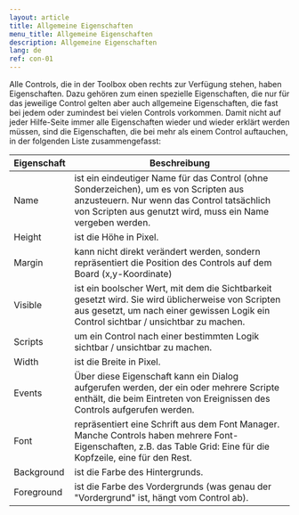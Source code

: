 ```yaml
---
layout: article
title: Allgemeine Eigenschaften
menu_title: Allgemeine Eigenschaften
description: Allgemeine Eigenschaften
lang: de
ref: con-01
---
```


Alle Controls, die in der Toolbox oben rechts zur Verfügung stehen, haben Eigenschaften. Dazu gehören zum einen spezielle Eigenschaften, die nur für das jeweilige Control gelten aber auch allgemeine Eigenschaften, die fast bei jedem oder zumindest bei vielen Controls vorkommen. Damit nicht auf jeder Hilfe-Seite immer alle Eigenschaften wieder und wieder erklärt werden müssen, sind die Eigenschaften, die bei mehr als einem Control auftauchen, in der folgenden Liste zusammengefasst:

| **Eigenschaft**   | **Beschreibung** |
|------------|-------------|
| Name       | ist ein eindeutiger Name für das Control (ohne Sonderzeichen), um es von Scripten aus anzusteuern. Nur wenn das Control tatsächlich von Scripten aus genutzt wird, muss ein Name vergeben werden. |
| Height     | ist die Höhe in Pixel.
| Margin     | kann nicht direkt verändert werden, sondern repräsentiert die Position des Controls auf dem Board (x,y-Koordinate)|
| Visible    |	ist ein boolscher Wert, mit dem die Sichtbarkeit gesetzt wird. Sie wird üblicherweise von Scripten aus gesetzt, um nach einer gewissen Logik ein Control sichtbar / unsichtbar zu machen. |
| Scripts    | um ein Control nach einer bestimmten Logik sichtbar / unsichtbar zu machen. |
| Width      |	ist die Breite in Pixel.|
| Events     |Über diese Eigenschaft kann ein Dialog aufgerufen werden, der ein oder mehrere Scripte enthält, die beim Eintreten von Ereignissen des Controls aufgerufen werden.|
| Font       |	repräsentiert eine Schrift aus dem Font Manager. Manche Controls haben mehrere Font-Eigenschaften, z.B. das Table Grid: Eine für die Kopfzeile, eine für den Rest.	|
| Background |	ist die Farbe des Hintergrunds. |
| Foreground |		ist die Farbe des Vordergrunds (was genau der "Vordergrund" ist, hängt vom Control ab).|
